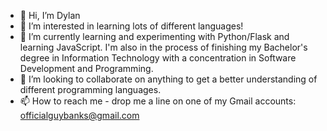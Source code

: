 - 👋 Hi, I’m Dylan
- 👀 I’m interested in learning lots of different languages!
- 🌱 I’m currently learning and experimenting with Python/Flask and learning JavaScript. I'm also in the process of finishing my Bachelor's degree in Information Technology with a concentration in Software Development and Programming.
- 💞️ I’m looking to collaborate on anything to get a better understanding of different programming languages.
- 📫 How to reach me - drop me a line on one of my Gmail accounts: officialguybanks@gmail.com

<!---
WarmMilkCodes/WarmMilkCodes is a ✨ special ✨ repository because its `README.md` (this file) appears on your GitHub profile.
You can click the Preview link to take a look at your changes.
--->
